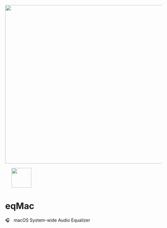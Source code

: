 <p align="center">
  <img height="512" src="https://github.com/bitgapp/eqMac/raw/master/assets/screenshots/advanced-equalizer.png"/>
</p>

&nbsp;&nbsp;&nbsp;&nbsp; <img height="64" src="https://github.com/bitgapp/eqMac/raw/master/assets/icon/128.png"/>

# eqMac

🎧 &nbsp; macOS System-wide Audio Equalizer


## 
